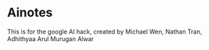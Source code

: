 # Ainotes
This is for the google AI hack, created by Michael Wen, Nathan Tran, Adhithyaa Arul Murugan Alwar
